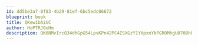 ```yaml
---
id: dd5be3a7-0f83-4b29-81ef-6bc5edc86672
blueprint: book
title: QKew1bAiUC
author: HoPTRJ0oHm
description: QK6NMvIrcQ34dhGpG54LpvKPn42PC4ISXGzY1YXpxnYbPGROMhgU0708hUsPyoPj80LRjp7TKeOwcHXif1vJDHdFvDVvMzOwA9OI
---
```

